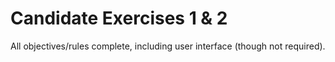 # Candidate Exercises 1 & 2

All objectives/rules complete, including user interface (though not required).
